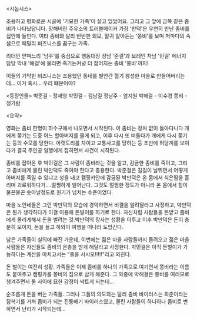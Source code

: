 <시놉시스>

조용하고 평화로운 시골에 '기묘한 가족'이 살고 있었어요. 그리고 그 앞에 금쪽 같은 좀비가 나타났답니다.
망해버린 주유소의 트러블메이커 가장 '만덕'은 우연히 만난 좀비를 집안에 들인다. 여타 좀비와 달리 반반한 외모,
말귀 알아듣는 '쫑비'를 보며 저마다의 속셈으로 패밀리 비즈니스를 꿈구는 가족.

리더인 맏며느리 '남주'를 중심으로 행동대장 장남 '준결'과 브레인 차남 '민걸'
에너지 담당 막내 '해걸'에 물리면 죽기는커녕 더 젊어지는 좀비 '쫑비'까지!

이들의 기막힌 비즈니스는 조용했던 동네를 별안간 혈기 왕성한 마을로 만들어버리는데...
이거 혹시... 우리 떄문이야?

<등장인물>
박준걸 - 정재영
박민걸 - 김남길
정남주 - 엄지원
박해걸 - 이수경
쫑비 - 정가람

<요약>

영화는 좀비 한명이 하수구에서 나오면서 시작된다. 이 좀비는 정처 없이 돌아다니다 개에게 쫒기는 도중 어느 할아버지를 물게 되고,
이후 다시 또 떠돌다가 개에게 다시 쫒기는 등의 수모를 당한다. 아랫도리를 차이고 교통사고를 당하는 등 초반에 허당끼를 보이다가
결국 주인공 일행에게 잡히면서 사건이 시작된다.

좀비를 잡아온 후 박민걸은 그 사람이 좀비라는 것을 알고, 감금한 좀비를 죽이고, 그리고 좀비에게 물린 박만덕도 죽여야 한다고 종용한다.
박준걸은 길길이 날뛰면서 어떻게 아버지를 죽일 수 있냐고 성을 내고 캠핑카안에 감금된 박만덕은 온 몸에서 식은땀을 흘리며 괴로워하다가....멀쩡하게 일어난다.
그것도 멀쩡한 정도가 아니라 온 몸에서 힘이 불끈불끈 솟아날정도로 원기가 넘치는 수준이었다.

마을 노인네들은 그런 박만덕의 모습에 경악하면서 비결을 알려달라고 사정하고, 박만덕은 뭔가 생각하다가 이걸 이용해 돈벌이를 하기로 한다.
자신처럼 사람들을 돈받고 좀비에게 물리게해서 돈을 벌려는 것.박만덕의 장사는 성황을 이루고 이후 박만덕은 돈이 충분히 모이자,
돈을 들고 하와이 여행을 떠나러 도망간다.

남은 가족들이 실의에 빠진 가운데, 이번에는 젊은 마을 사람들까지 몰려오고 젊은 마을 사람들은 자신들도 좀비의 은총을 받게 해달라고 사정한다.
박민걸은 아직 돈벌이가 가능하다는 계산을 마치고서는 "줄을 서시오!!!!!"라고 외친다.

돈 벌이는 여전히 성황. 가족들은 이제 좀비를 하나의 가족으로 여기면서 쫑비라는 이름도 붙여주고 캠핑카를 쫑비의 집으로 삼게 해준다.
그 와중에 박해걸은 쫑비를 여러모로 챙겨주면서 둘 사이에 묘한 감정이 싹트게 되는데...

순조롭게 돈을 버는 가족들. 그러나 그들의 의도와는 달리 좀비 바이러스는 회춘이라는 잠복기를 거쳐 좀비가 되는 진퉁배기 바이러스였고,
물린 사람들이 하나하나 좀비로 변하면서 난리가 시작되는데...
